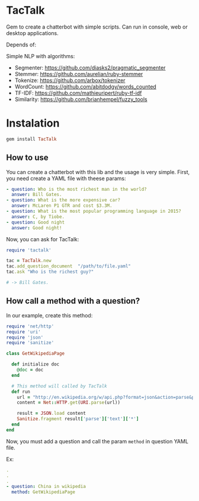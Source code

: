 # TacTalk
Gem to create a chatterbot with simple scripts. Can run in console, web or desktop applications.

Depends of:

Simple NLP with algorithms:

- Segmenter: https://github.com/diasks2/pragmatic_segmenter
- Stemmer: https://github.com/aurelian/ruby-stemmer
- Tokenize: https://github.com/arbox/tokenizer
- WordCount: https://github.com/abitdodgy/words_counted
- TF-IDF: https://github.com/mathieuripert/ruby-tf-idf
- Similarity: https://github.com/brianhempel/fuzzy_tools

# Instalation

```ruby
gem install TacTalk
```

## How to use

You can create a chatterbot with this lib and the usage is very simple.
First, you need create a YAML file with theese params:

```yaml
- question: Who is the most richest man in the world?
  answer: Bill Gates.
- question: What is the more expensive car?
  answer: McLaren P1 GTR and cost $3.3M.
- question: What is the most popular programming language in 2015?
  answer: C, by Tiobe.
- question: Good night
  answer: Good night!
```

Now, you can ask for TacTalk:

```ruby
require 'tactalk'

tac = TacTalk.new
tac.add_question_document  "/path/to/file.yaml"
tac.ask "Who is the richest guy?"

# -> Bill Gates.
```

## How call a method with a question?

In our example, create this method:

```ruby
require 'net/http'
require 'uri'
require 'json'
require 'sanitize'

class GetWikipediaPage

  def initialize doc
    @doc = doc
  end

  # This method will called by TacTalk
  def run
    url = "http://en.wikipedia.org/w/api.php?format=json&action=parse&page=china"
    content = Net::HTTP.get(URI.parse(url))

    result = JSON.load content
    Sanitize.fragment result['parse']['text']['*']
  end
end
```

Now, you must add a question and call the param `method` in question YAML file.

Ex:

```yaml
.
.
.
- question: China in wikipedia
  method: GetWikipediaPage
```